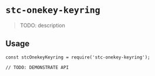 # `stc-onekey-keyring`

> TODO: description

## Usage

```
const stcOnekeyKeyring = require('stc-onekey-keyring');

// TODO: DEMONSTRATE API
```

